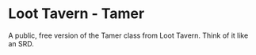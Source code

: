 # Loot Tavern - Tamer
A public, free version of the Tamer class from Loot Tavern. Think of it like an SRD.
